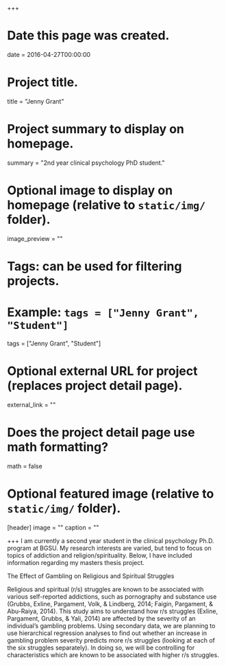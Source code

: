 +++
# Date this page was created.
date = 2016-04-27T00:00:00

# Project title.
title = "Jenny Grant"

# Project summary to display on homepage.
summary = "2nd year clinical psychology PhD student."

# Optional image to display on homepage (relative to `static/img/` folder).
image_preview = ""

# Tags: can be used for filtering projects.
# Example: `tags = ["Jenny Grant", "Student"]`
tags = ["Jenny Grant", "Student"]

# Optional external URL for project (replaces project detail page).
external_link = ""

# Does the project detail page use math formatting?
math = false

# Optional featured image (relative to `static/img/` folder).
[header]
image = ""
caption = ""

+++
I am currently a second year student in the clinical psychology Ph.D. program at BGSU. My research interests are varied, but tend to focus on topics of addiction and religion/spirituality. Below, I have included information regarding my masters thesis project.

The Effect of Gambling on Religious and Spiritual Struggles

Religious and spiritual (r/s) struggles are known to be associated with various self-reported addictions, such as pornography and substance use (Grubbs, Exline, Pargament, Volk, & Lindberg, 2014; Faigin, Pargament, & Abu-Raiya, 2014). This study aims to understand how r/s struggles (Exline, Pargament, Grubbs, & Yali, 2014) are affected by the severity of an individual’s gambling problems. Using secondary data, we are planning to use hierarchical regression analyses to find out whether an increase in gambling problem severity predicts more r/s struggles (looking at each of the six struggles separately). In doing so, we will be controlling for characteristics which are known to be associated with higher r/s struggles.
